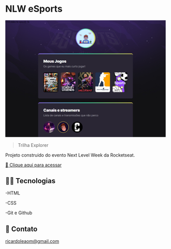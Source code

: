# NLW eSports

![preview](./.github/preview.png)

>Trilha Explorer

Projeto construido do evento Next Level Week da Rocketseat.

[🔗 Clique aqui para acessar](https://ricardoleaom.github.io/ROCKETSEAT_NLW)


## 🧑‍💻 Tecnologias

-HTML

-CSS

-Git e Github

## 🧾 Contato

ricardoleaom@gmail.com